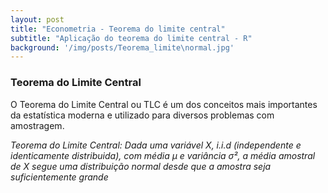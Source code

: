 ```yaml
---
layout: post
title: "Econometria - Teorema do limite central"
subtitle: "Aplicação do teorema do limite central - R"
background: '/img/posts/Teorema_limite\normal.jpg'
---
```

### Teorema do Limite Central

O Teorema do Limite Central ou TLC é um dos conceitos mais importantes da estatística moderna e utilizado para diversos problemas com amostragem.

*Teorema do Limite Central:* _Dada uma variável X, i.i.d (independente e identicamente distribuida), com média µ e variância σ², a média amostral de X segue uma distribuição *normal* desde que a amostra seja suficientemente grande_